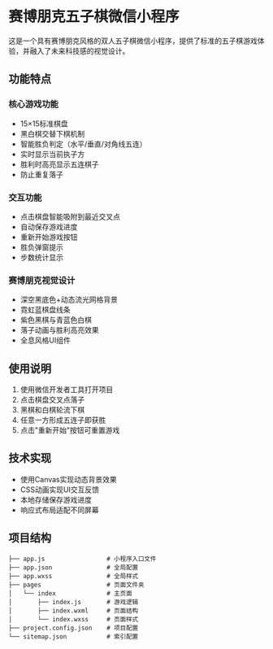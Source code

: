 # 赛博朋克五子棋微信小程序

这是一个具有赛博朋克风格的双人五子棋微信小程序，提供了标准的五子棋游戏体验，并融入了未来科技感的视觉设计。

## 功能特点

### 核心游戏功能
- 15×15标准棋盘
- 黑白棋交替下棋机制
- 智能胜负判定（水平/垂直/对角线五连）
- 实时显示当前执子方
- 胜利时高亮显示五连棋子
- 防止重复落子

### 交互功能
- 点击棋盘智能吸附到最近交叉点
- 自动保存游戏进度
- 重新开始游戏按钮
- 胜负弹窗提示
- 步数统计显示

### 赛博朋克视觉设计
- 深空黑底色+动态流光网格背景
- 霓虹蓝棋盘线条
- 紫色黑棋与青蓝色白棋
- 落子动画与胜利高亮效果
- 全息风格UI组件

## 使用说明

1. 使用微信开发者工具打开项目
2. 点击棋盘交叉点落子
3. 黑棋和白棋轮流下棋
4. 任意一方形成五连子即获胜
5. 点击"重新开始"按钮可重置游戏

## 技术实现

- 使用Canvas实现动态背景效果
- CSS动画实现UI交互反馈
- 本地存储保存游戏进度
- 响应式布局适配不同屏幕

## 项目结构

```
├── app.js                 # 小程序入口文件
├── app.json               # 全局配置
├── app.wxss               # 全局样式
├── pages                  # 页面文件夹
│   └── index              # 主页面
│       ├── index.js       # 游戏逻辑
│       ├── index.wxml     # 页面结构
│       └── index.wxss     # 页面样式
├── project.config.json    # 项目配置
└── sitemap.json           # 索引配置
```